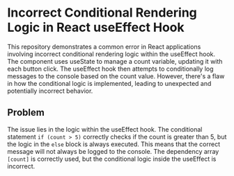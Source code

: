 # Incorrect Conditional Rendering Logic in React useEffect Hook

This repository demonstrates a common error in React applications involving incorrect conditional rendering logic within the useEffect hook. The component uses useState to manage a count variable, updating it with each button click.  The useEffect hook then attempts to conditionally log messages to the console based on the count value. However, there's a flaw in how the conditional logic is implemented, leading to unexpected and potentially incorrect behavior.

## Problem

The issue lies in the logic within the useEffect hook. The conditional statement `if (count > 5)` correctly checks if the count is greater than 5, but the logic in the `else` block is always executed. This means that the correct message will not always be logged to the console.  The dependency array `[count]` is correctly used, but the conditional logic inside the useEffect is incorrect.